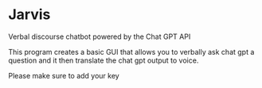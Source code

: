 # Jarvis
Verbal discourse chatbot powered by the Chat GPT API

This program creates a basic GUI that allows you to verbally ask chat gpt a question and it then translate the chat gpt output to voice.

Please make sure to add your key
